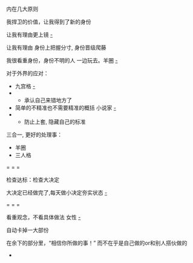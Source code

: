 
内在几大原则

我捍卫的价值，让我得到了新的身份

让我有理由更上镜 [-](https://github.com/7900ms/000nottheater_deserted_systemlibrary/blob/master/supplementary/week-更上镜.md#红色人士也会摆POSE。有“这副好身躯-赋予其意义”的--身份的对抗-和红色人士对抗)

让我有理由 身份上把握分寸, 身份晋级爬藤

我很看重身份，身份不明的人 一边玩去。羊圈 [-](https://github.com/7900ms/000nottheater_deserted_systemsoftware/blob/master/local-lightshelf/羊圈.md)

对于外界的应对：
- 九宫格 [-](https://github.com/7900ms/000nottheater_deserted_systemsoftware/tree/master/local-lightshelf)
- - 承认自己来错地方了
- 简单的不精准也不需要精准的概括 小说家 [-](https://github.com/7900ms/000nottheater_deserted_systemsoftware/tree/master/local-window)
- - 防止上套, 隐藏自己的标准

三合一, 更好的处理事：
- 羊圈
- 三人格

= = =

检查达标：检查大决定

大决定已经做完了,每天做小决定夯实状态 [-](https://github.com/7900ms/000nottheater_deserted_systemlibrary/blob/master/supplementary/chain-打火机2.md)

= = =

看重观念，不看具体做法 女性 [-](https://www.v2ex.com/notes/list/nv)

自动卡掉一大部份

在余下的部分里，“相信你所做的事！” 而不在乎是自己做的or和别人搭伙做的




-
